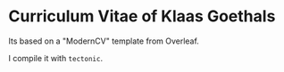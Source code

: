 # Curriculum Vitae of Klaas Goethals

Its based on a "ModernCV" template from Overleaf.

I compile it with `tectonic`.

